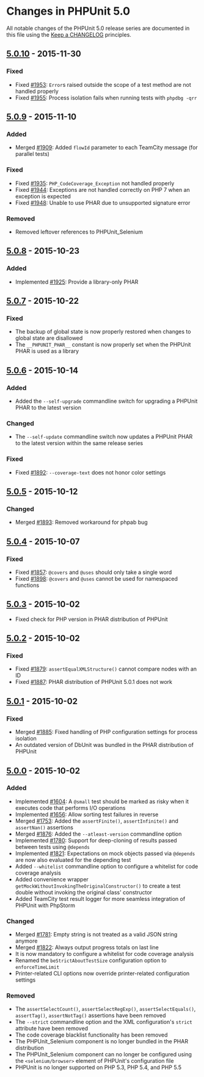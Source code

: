 # Changes in PHPUnit 5.0

All notable changes of the PHPUnit 5.0 release series are documented in this file using the [Keep a CHANGELOG](http://keepachangelog.com/) principles.

## [5.0.10] - 2015-11-30

### Fixed

* Fixed [#1953](http://github.com/sebastianbergmann/phpunit/issues/1953): `Error`s raised outside the scope of a test method are not handled properly
* Fixed [#1955](http://github.com/sebastianbergmann/phpunit/issues/1955): Process isolation fails when running tests with `phpdbg -qrr`

## [5.0.9] - 2015-11-10

### Added

* Merged [#1909](http://github.com/sebastianbergmann/phpunit/issues/1909): Added `flowId` parameter to each TeamCity message (for parallel tests)

### Fixed

* Fixed [#1935](http://github.com/sebastianbergmann/phpunit/issues/1935): `PHP_CodeCoverage_Exception` not handled properly
* Fixed [#1944](http://github.com/sebastianbergmann/phpunit/issues/1944): Exceptions are not handled correctly on PHP 7 when an exception is expected
* Fixed [#1948](http://github.com/sebastianbergmann/phpunit/issues/1948): Unable to use PHAR due to unsupported signature error

### Removed

* Removed leftover references to PHPUnit_Selenium

## [5.0.8] - 2015-10-23

### Added

* Implemented [#1925](http://github.com/sebastianbergmann/phpunit/issues/1925): Provide a library-only PHAR

## [5.0.7] - 2015-10-22

### Fixed

* The backup of global state is now properly restored when changes to global state are disallowed
* The `__PHPUNIT_PHAR__` constant is now properly set when the PHPUnit PHAR is used as a library

## [5.0.6] - 2015-10-14

### Added

* Added the `--self-upgrade` commandline switch for upgrading a PHPUnit PHAR to the latest version

### Changed

* The `--self-update` commandline switch now updates a PHPUnit PHAR to the latest version within the same release series

### Fixed

* Fixed [#1892](http://github.com/sebastianbergmann/phpunit/issues/1892): `--coverage-text` does not honor color settings

## [5.0.5] - 2015-10-12

### Changed

* Merged [#1893](http://github.com/sebastianbergmann/phpunit/issues/1893): Removed workaround for phpab bug

## [5.0.4] - 2015-10-07

### Fixed

* Fixed [#1857](http://github.com/sebastianbergmann/phpunit/issues/1857): `@covers` and `@uses` should only take a single word
* Fixed [#1898](http://github.com/sebastianbergmann/phpunit/issues/1898): `@covers` and `@uses` cannot be used for namespaced functions

## [5.0.3] - 2015-10-02

* Fixed check for PHP version in PHAR distribution of PHPUnit

## [5.0.2] - 2015-10-02

### Fixed

* Fixed [#1879](http://github.com/sebastianbergmann/phpunit/issues/1879): `assertEqualXMLStructure()` cannot compare nodes with an ID
* Fixed [#1887](http://github.com/sebastianbergmann/phpunit/issues/1887): PHAR distribution of PHPUnit 5.0.1 does not work

## [5.0.1] - 2015-10-02

### Fixed

* Merged [#1885](http://github.com/sebastianbergmann/phpunit/issues/1885): Fixed handling of PHP configuration settings for process isolation
* An outdated version of DbUnit was bundled in the PHAR distribution of PHPUnit

## [5.0.0] - 2015-10-02

### Added

* Implemented [#1604](http://github.com/sebastianbergmann/phpunit/issues/1604): A `@small` test should be marked as risky when it executes code that performs I/O operations
* Implemented [#1656](http://github.com/sebastianbergmann/phpunit/issues/1656): Allow sorting test failures in reverse
* Merged [#1753](http://github.com/sebastianbergmann/phpunit/issues/1753): Added the `assertFinite()`, `assertInfinite()` and `assertNan()` assertions
* Merged [#1876](http://github.com/sebastianbergmann/phpunit/issues/1876): Added the `--atleast-version` commandline option
* Implemented [#1780](http://github.com/sebastianbergmann/phpunit/issues/1780): Support for deep-cloning of results passed between tests using `@depends`
* Implemented [#1821](http://github.com/sebastianbergmann/phpunit/issues/1821): Expectations on mock objects passed via `@depends` are now also evaluated for the depending test
* Added `--whitelist` commandline option to configure a whitelist for code coverage analysis
* Added convenience wrapper `getMockWithoutInvokingTheOriginalConstructor()` to create a test double without invoking the original class' constructor
* Added TeamCity test result logger for more seamless integration of PHPUnit with PhpStorm

### Changed

* Merged [#1781](http://github.com/sebastianbergmann/phpunit/issues/1781): Empty string is not treated as a valid JSON string anymore
* Merged [#1822](http://github.com/sebastianbergmann/phpunit/issues/1822): Always output progress totals on last line
* It is now mandatory to configure a whitelist for code coverage analysis
* Renamed the `beStrictAboutTestSize` configuration option to `enforceTimeLimit`
* Printer-related CLI options now override printer-related configuration settings

### Removed

* The `assertSelectCount()`, `assertSelectRegExp()`, `assertSelectEquals()`, `assertTag()`, `assertNotTag()` assertions have been removed
* The `--strict` commandline option and the XML configuration's `strict` attribute have been removed
* The code coverage blacklist functionality has been removed
* The PHPUnit_Selenium component is no longer bundled in the PHAR distribution
* The PHPUnit_Selenium component can no longer be configured using the `<selenium/browser>` element of PHPUnit's configuration file
* PHPUnit is no longer supported on PHP 5.3, PHP 5.4, and PHP 5.5

[5.0.10]: http://github.com/sebastianbergmann/phpunit/compare/5.0.9...5.0.10
[5.0.9]: http://github.com/sebastianbergmann/phpunit/compare/5.0.8...5.0.9
[5.0.8]: http://github.com/sebastianbergmann/phpunit/compare/5.0.7...5.0.8
[5.0.7]: http://github.com/sebastianbergmann/phpunit/compare/5.0.6...5.0.7
[5.0.6]: http://github.com/sebastianbergmann/phpunit/compare/5.0.5...5.0.6
[5.0.5]: http://github.com/sebastianbergmann/phpunit/compare/5.0.4...5.0.5
[5.0.4]: http://github.com/sebastianbergmann/phpunit/compare/5.0.3...5.0.4
[5.0.3]: http://github.com/sebastianbergmann/phpunit/compare/5.0.2...5.0.3
[5.0.2]: http://github.com/sebastianbergmann/phpunit/compare/5.0.1...5.0.2
[5.0.1]: http://github.com/sebastianbergmann/phpunit/compare/5.0.0...5.0.1
[5.0.0]: http://github.com/sebastianbergmann/phpunit/compare/4.8...5.0.0

